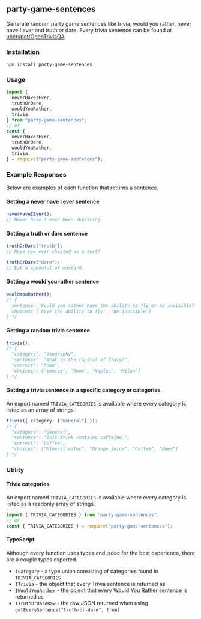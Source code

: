 ## party-game-sentences

Generate random party game sentences like trivia, would you rather, never have I ever and truth or dare. Every trivia sentence can be found at <a href="https://github.com/uberspot/OpenTriviaQA" target="_blank">uberspot/OpenTriviaQA</a>.

### Installation

```
npm install party-game-sentences
```

### Usage

```ts
import {
  neverHaveIEver,
  truthOrDare,
  wouldYouRather,
  trivia,
} from "party-game-sentences";
// or
const {
  neverHaveIEver,
  truthOrDare,
  wouldYouRather,
  trivia,
} = require("party-game-sentences");
```

### Example Responses

Below are examples of each function that returns a sentence.

#### Getting a never have I ever sentence

```ts
neverHaveIEver();
// Never have I ever been skydiving.
```

#### Getting a truth or dare sentence

```ts
truthOrDare("truth");
// Have you ever cheated on a test?

truthOrDare("dare");
// Eat a spoonful of mustard.
```

#### Getting a would you rather sentence

```ts
wouldYouRather();
/* {
  sentence: 'Would you rather have the ability to fly or be invisible?',
  choices: ['have the ability to fly', 'be invisible']
} */
```

#### Getting a random trivia sentence

```ts
trivia();
/* {
  "category": "Geography",
  "sentence": "What is the capital of Italy?",
  "correct": "Rome",
  "choices": ["Venice", "Rome", "Naples", "Milan"]
} */
```

#### Getting a trivia sentence in a specific category or categories

An export named `TRIVIA_CATEGORIES` is available where every category is listed as an array of strings.

```ts
trivia({ category: ["General"] });
/* {
  "category": "General",
  "sentence": "This drink contains caffeine.",
  "correct": "Coffee",
  "choices": ["Mineral water", "Orange juice", "Coffee", "Beer"]
} */
```

### Utility

#### Trivia categories

An export named `TRIVIA_CATEGORIES` is available where every category is listed as a readonly array of strings.

```ts
import { TRIVIA_CATEGORIES } from "party-game-sentences";
// or
const { TRIVIA_CATEGORIES } = require("party-game-sentences");
```

#### TypeScript

Although every function uses types and jsdoc for the best experience, there are a couple types exported.

- `TCategory` - a type union consisting of categories found in `TRIVIA_CATEGORIES`
- `ITrivia` - the object that every Trivia sentence is returned as
- `IWouldYouRather` - the object that every Would You Rather sentence is returned as
- `ITruthOrDareRaw` - the raw JSON returned when using `getEverySentence("truth-or-dare", true)`
